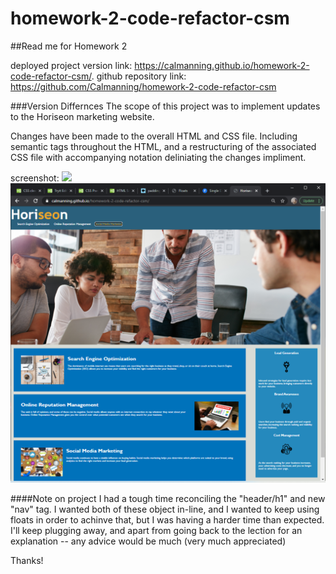 # homework-2-code-refactor-csm

##Read me for Homework 2

deployed project version link: https://calmanning.github.io/homework-2-code-refactor-csm/.
github repository link: https://github.com/Calmanning/homework-2-code-refactor-csm

###Version Differnces
The scope of this project was to implement updates to the Horiseon marketing website. 

Changes have been made to the overall HTML and CSS file. Including semantic tags throughout the HTML, and a restructuring of the associated CSS file with accompanying notation deliniating the changes impliment.

screenshot:
![](assets/deployed_image/deployed_site_image.png)
<img src="assets/deployed_image/deployed _site_image.png">

####Note on project
I had a tough time reconciling the "header/h1" and new "nav" tag. I wanted both of these object in-line, and I wanted to keep using floats in order to achinve that, but I was having a harder time than expected. I'll keep plugging away, and apart from going back to the lection for an explanation -- any advice would be much (very much appreciated)

Thanks!
